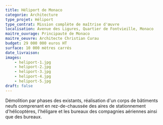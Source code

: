 ```yaml
---
title: Héliport de Monaco
categorie: Architecture
type_projet: Héliport
type_contrat: Mission complète de maîtrise d'œuvre
localisation: Avenue des Ligures, Quartier de Fontvieille, Monaco
maitre_ouvrage: Principauté de Monaco
maitre_oeuvre: Architecte Christian Curau
budget: 29 000 000 euros HT
surface: 10 000 mètres carrés
date_livraison:
images:
    - heliport-1.jpg
    - heliport-2.jpg
    - heliport-3.jpg
    - heliport-4.jpg
    - heliport-5.jpg
draft: false
---
```

Démolition par phases des existants, réalisation d'un corps de bâtiments neufs comprenant en rez-de-chaussée des aires de stationnement d'hélicoptères, l'héligare et les bureaux des compagnies aériennes ainsi que des bureaux.